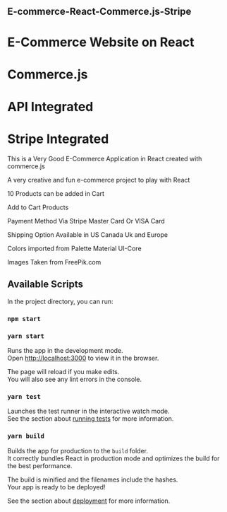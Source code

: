 ## E-commerce-React-Commerce.js-Stripe

# E-Commerce Website on React 

# Commerce.js

# API Integrated

# Stripe Integrated 

This is a Very Good E-Commerce Application in React created with commerce.js 

A very creative and fun e-commerce project to play with React

10 Products can be added in Cart 

Add to Cart Products 

Payment Method Via Stripe  Master Card Or VISA Card

Shipping Option Available in US Canada Uk and Europe

Colors imported from Palette Material UI-Core

Images Taken from FreePik.com 

## Available Scripts

In the project directory, you can run:

### `npm start`

### `yarn start`

Runs the app in the development mode.\
Open [http://localhost:3000](http://localhost:3000) to view it in the browser.

The page will reload if you make edits.\
You will also see any lint errors in the console.

### `yarn test`

Launches the test runner in the interactive watch mode.\
See the section about [running tests](https://facebook.github.io/create-react-app/docs/running-tests) for more information.

### `yarn build`

Builds the app for production to the `build` folder.\
It correctly bundles React in production mode and optimizes the build for the best performance.

The build is minified and the filenames include the hashes.\
Your app is ready to be deployed!

See the section about [deployment](https://facebook.github.io/create-react-app/docs/deployment) for more information.
